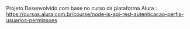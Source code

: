 Projeto Desenvolvido com base no curso da plataforma Alura : https://cursos.alura.com.br/course/node-js-api-rest-autenticacao-perfis-usuarios-permissoes 

